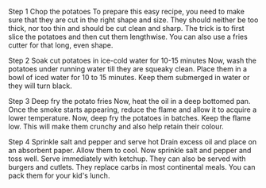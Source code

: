Step 1 Chop the potatoes
To prepare this easy recipe, you need to make sure that they are cut in the right shape and size. They should neither be too thick, nor too thin and should be cut clean and sharp. The trick is to first slice the potatoes and then cut them lengthwise. You can also use a fries cutter for that long, even shape.

Step 2 Soak cut potatoes in ice-cold water for 10-15 minutes
Now, wash the potatoes under running water till they are squeaky clean. Place them in a bowl of iced water for 10 to 15 minutes. Keep them submerged in water or they will turn black.

Step 3 Deep fry the potato fries
Now, heat the oil in a deep bottomed pan. Once the smoke starts appearing, reduce the flame and allow it to acquire a lower temperature. Now, deep fry the potatoes in batches. Keep the flame low. This will make them crunchy and also help retain their colour.

Step 4 Sprinkle salt and pepper and serve hot
Drain excess oil and place on an absorbent paper. Allow them to cool. Now sprinkle salt and pepper and toss well. Serve immediately with ketchup. They can also be served with burgers and cutlets. They replace carbs in most continental meals. You can pack them for your kid's lunch.


